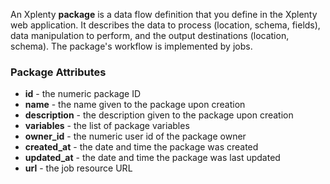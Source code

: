 An Xplenty **package** is a data flow definition that you define in the Xplenty web application.
It describes the data to process (location, schema, fields), data manipulation to perform, and the output destinations (location, schema). The package's workflow is implemented by jobs.

### Package Attributes

* **id** - the numeric package ID
* **name** - the name given to the package upon creation
* **description** - the description given to the package upon creation
* **variables** - the list of package variables
* **owner_id** - the numeric user id of the package owner
* **created_at** - the date and time the package was created
* **updated_at** - the date and time the package was last updated 
* **url** - the job resource URL
